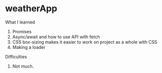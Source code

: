 # weatherApp

What I learned

1. Promises
2. Async/await and how to use API with fetch
3. CSS box-sizing makes it easier to work on project as a whole with CSS
4. Making a loader

Difficulties

1. Not much.
